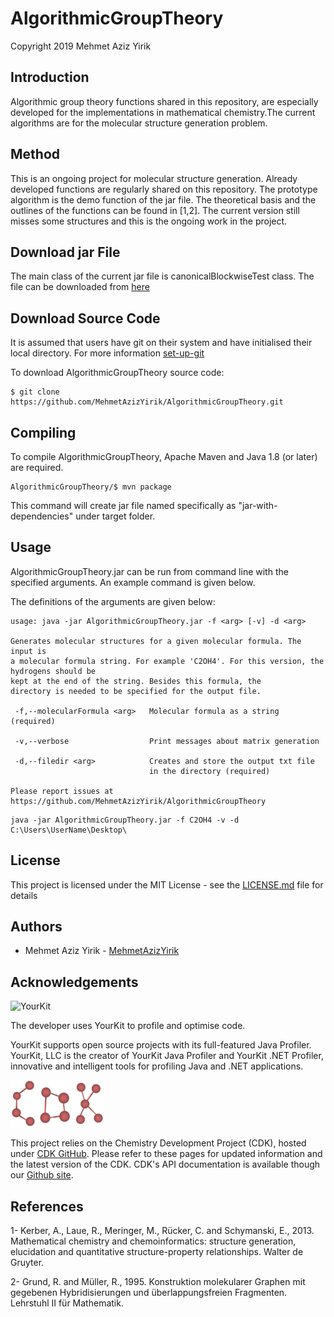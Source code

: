 # AlgorithmicGroupTheory

Copyright 2019 Mehmet Aziz Yirik

## Introduction

Algorithmic group theory functions shared in this repository, are especially developed for the implementations in mathematical chemistry.The current algorithms are for the molecular structure generation problem.

## Method

This is an ongoing project for molecular structure generation. Already developed functions are regularly shared on this repository. The prototype algorithm is the demo function of the jar file. The theoretical basis and the outlines of the functions can be found in [1,2]. The current version still misses some structures and this is the ongoing work in the project. 

## Download jar File

The main class of the current jar file is canonicalBlockwiseTest class. The file can be downloaded from [here](https://github.com/MehmetAzizYirik/AlgorithmicGroupTheory/blob/master/canonicalBlockwiseTest.jar)

## Download Source Code

It is assumed that users have git on their system and have initialised their local directory. For more information [set-up-git](https://help.github.com/articles/set-up-git/ )

To download AlgorithmicGroupTheory source code:

```
$ git clone https://github.com/MehmetAzizYirik/AlgorithmicGroupTheory.git
```
## Compiling

To compile AlgorithmicGroupTheory, Apache Maven and Java 1.8 (or later) are required.
```
AlgorithmicGroupTheory/$ mvn package
```
This command will create jar file named specifically as "jar-with-dependencies" under target folder.

## Usage

AlgorithmicGroupTheory.jar can be run from command line with the specified arguments. An example command is given below.

The definitions of the arguments are given below:

```
usage: java -jar AlgorithmicGroupTheory.jar -f <arg> [-v] -d <arg>

Generates molecular structures for a given molecular formula. The input is 
a molecular formula string. For example 'C2OH4'. For this version, the hydrogens should be
kept at the end of the string. Besides this formula, the
directory is needed to be specified for the output file.

 -f,--molecularFormula <arg>   Molecular formula as a string (required)
 
 -v,--verbose                  Print messages about matrix generation
 
 -d,--filedir <arg>            Creates and store the output txt file 
                               in the directory (required)

Please report issues at https://github.com/MehmetAzizYirik/AlgorithmicGroupTheory
```

```
java -jar AlgorithmicGroupTheory.jar -f C2OH4 -v -d C:\Users\UserName\Desktop\
```

## License
This project is licensed under the MIT License - see the [LICENSE.md](https://github.com/MehmetAzizYirik/AlgorithmicGroupTheory/blob/master/LICENSE) file for details

## Authors

 - Mehmet Aziz Yirik - [MehmetAzizYirik](https://github.com/MehmetAzizYirik)
 
## Acknowledgements
![YourKit](https://camo.githubusercontent.com/97fa03cac759a772255b93c64ab1c9f76a103681/68747470733a2f2f7777772e796f75726b69742e636f6d2f696d616765732f796b6c6f676f2e706e67)

The developer uses YourKit to profile and optimise code.

YourKit supports open source projects with its full-featured Java Profiler. YourKit, LLC is the creator of YourKit Java Profiler and YourKit .NET Profiler, innovative and intelligent tools for profiling Java and .NET applications.

![cdk](https://github.com/MehmetAzizYirik/HMD/blob/master/cdk.png)

This project relies on the Chemistry Development Project (CDK), hosted under [CDK GitHub](http://cdk.github.io/). Please refer to these pages for updated information and the latest version of the CDK. CDK's API documentation is available though our [Github site](http://cdk.github.io/cdk/).

## References

1- Kerber, A., Laue, R., Meringer, M., Rücker, C. and Schymanski, E., 2013. Mathematical chemistry and chemoinformatics: structure generation, elucidation and quantitative structure-property relationships. Walter de Gruyter.

2- Grund, R. and Müller, R., 1995. Konstruktion molekularer Graphen mit gegebenen Hybridisierungen und überlappungsfreien Fragmenten. Lehrstuhl II für Mathematik.

